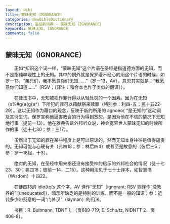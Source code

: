 ```yaml
---
layout: wiki
title: 蒙昧无知（IGNORANCE）
categories: NewBibleDictionary
description: 圣经新词典 - 蒙昧无知（IGNORANCE）
keywords: 蒙昧无知, IGNORANCE
comments: false
---
```


## 蒙昧无知（IGNORANCE）

　　正如*知识这个词一样，“蒙昧无知”这个片语在圣经是指道德方面的无知，而不是指纯粹理性上的无知。其中的例外就是保罗漫不经心的用这个片语的时候，如罗一13，“弟兄们，我不愿意你们无知……”（罗一13，AV），意思其实就是：“我愿意你们知道……”（RSV；〔译注：和合本也作了类似的翻译〕）。

　　在律法书中，无知被视作罪行得以从轻处罚的一个因素。因为在无知（s%#g{a{g{a^）下所犯的罪可以藉献祭来赎罪（特别参：利四-五；民十五22-29）。这以无知作为藉口的观念，反映于新约所用的 agnoeo{ “是无知的”这动词及其衍生词。保罗宣称他逼害教会的行为得到宽恕，是因为他在不信的情况下无知地行事（提前一13）。他在雅典告诉外邦听众说，神会宽容世人蒙昧无知的时候所作的事（徒十七30；参：三17）。

　　虽然出于无知的罪在某些程度上是可以原谅的，然而无知本身往往是值得谴责的。无知可能与心硬有关（弗四18；参：林后四4）或甚至是故意的（彼后三5；参：罗一18起，十3）。

　　绝对的无知，在圣经中用来指还没有接受神的启示的外邦社会的情况（徒十七23、30；弗四18；彼前一14，二15）。这种用法见于七十士译本，如智慧书（Wisdom）十四22。

　　在徒四13的 idio{te{s 这个字，AV 译作“无知”（ignorant; RSV 则译作“没教养的” [uneducated])，暗示所缺乏的是特别的训练，而不是一般的知识；参：近代多少带贬意的一词“门外汉”（layman）的用法。

　　书目：R. Bultmann, TDNT 1, （页689-719; E. Schu/tz, NIDNTT 2，页406-8）。








